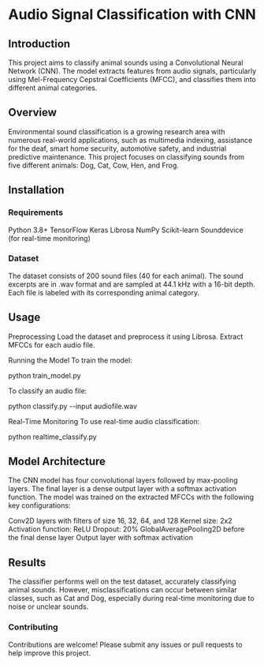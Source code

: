 # Audio Signal Classification with CNN
## Introduction
This project aims to classify animal sounds using a Convolutional Neural Network (CNN). The model extracts features from audio signals, particularly using Mel-Frequency Cepstral Coefficients (MFCC), and classifies them into different animal categories.
## Overview
Environmental sound classification is a growing research area with numerous real-world applications, such as multimedia indexing, assistance for the deaf, smart home security, automotive safety, and industrial predictive maintenance. This project focuses on classifying sounds from five different animals: Dog, Cat, Cow, Hen, and Frog.
## Installation
### Requirements
Python 3.8+
TensorFlow
Keras
Librosa
NumPy
Scikit-learn
Sounddevice (for real-time monitoring)
### Dataset
The dataset consists of 200 sound files (40 for each animal). The sound excerpts are in .wav format and are sampled at 44.1 kHz with a 16-bit depth. Each file is labeled with its corresponding animal category.

## Usage
Preprocessing
Load the dataset and preprocess it using Librosa. Extract MFCCs for each audio file.

Running the Model
To train the model:

python train_model.py

To classify an audio file:

python classify.py --input audiofile.wav

Real-Time Monitoring
To use real-time audio classification:

python realtime_classify.py

## Model Architecture
The CNN model has four convolutional layers followed by max-pooling layers. The final layer is a dense output layer with a softmax activation function. The model was trained on the extracted MFCCs with the following key configurations:

Conv2D layers with filters of size 16, 32, 64, and 128
Kernel size: 2x2
Activation function: ReLU
Dropout: 20%
GlobalAveragePooling2D before the final dense layer
Output layer with softmax activation

## Results
The classifier performs well on the test dataset, accurately classifying animal sounds. However, misclassifications can occur between similar classes, such as Cat and Dog, especially during real-time monitoring due to noise or unclear sounds.

### Contributing
Contributions are welcome! Please submit any issues or pull requests to help improve this project.
